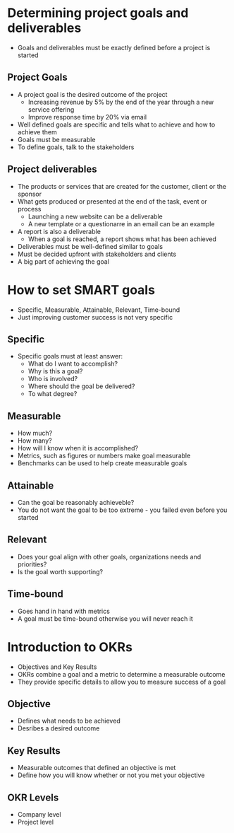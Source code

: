 # Determining project goals and deliverables
- Goals and deliverables must be exactly defined before a project is started

## Project Goals
- A project goal is the desired outcome of the project
  - Increasing revenue by 5% by the end of the year through a new service offering
  - Improve response time by 20% via email
- Well defined goals are specific and tells what to achieve and how to achieve them
- Goals must be measurable
- To define goals, talk to the stakeholders

## Project deliverables
- The products or services that are created for the customer, client or the sponsor
- What gets produced or presented at the end of the task, event or process
  - Launching a new website can be a deliverable
  - A new template or a questionarre in an email can be an example
- A report is also a deliverable
  - When a goal is reached, a report shows what has been achieved
- Deliverables must be well-defined similar to goals
- Must be decided upfront with stakeholders and clients
- A big part of achieving the goal

# How to set SMART goals
- Specific, Measurable, Attainable, Relevant, Time-bound
- Just improving customer success is not very specific

## Specific
- Specific goals must at least answer:
  - What do I want to accomplish?
  - Why is this a goal?
  - Who is involved?
  - Where should the goal be delivered?
  - To what degree?

## Measurable
- How much? 
- How many? 
- How will I know when it is accomplished?
- Metrics, such as figures or numbers make goal measurable
- Benchmarks can be used to help create measurable goals

## Attainable
- Can the goal be reasonably achieveble? 
- You do not want the goal to be too extreme - you failed even before you started

## Relevant
- Does your goal align with other goals, organizations needs and priorities?
- Is the goal worth supporting?

## Time-bound
- Goes hand in hand with metrics
- A goal must be time-bound otherwise you will never reach it

# Introduction to OKRs
- Objectives and Key Results
- OKRs combine a goal and a metric to determine a measurable outcome
- They provide specific details to allow you to measure success of a goal

## Objective
- Defines what needs to be achieved
- Desribes a desired outcome

## Key Results
- Measurable outcomes that defined an objective is met
- Define how you will know whether or not you met your objective

## OKR Levels
- Company level 
- Project level
